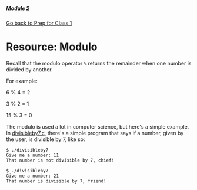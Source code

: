 ##### Module 2

[Go back to Prep for Class 1](../../class1-prep)

# Resource: Modulo

Recall that the modulo operator `%` returns the remainder when one number is divided by another.

For example:

6 % 4 = 2 

3 % 2 = 1

15 % 3 = 0

The modulo is used a lot in computer science, but here's a simple example. In [divisibleby7.c](./divisibleby7.c), there's a simple program that says if a number, given by the user, is divisible by 7, like so:

```
$ ./divisibleby7
Give me a number: 11
That number is not divisible by 7, chief!

$ ./divisibleby7
Give me a number: 21
That number is divisible by 7, friend!
```

